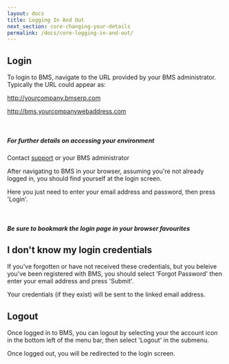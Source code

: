 ```yaml
---
layout: docs
title: Logging In And Out
next_section: core-changing-your-details
permalink: /docs/core-logging-in-and-out/
---
```


## Login

To login to BMS, navigate to the URL provided by your BMS administrator. Typically the URL could appear as:

http://yourcompany.bmserp.com

http://bms.yourcompanywebaddress.com

<div class="note info">
  <span class="icon-quote-left icon-large">&nbsp;</span>
  <h5>For further details on accessing your environment</h5>
  <p>Contact <a id="Intercom" class="noRedirect" href="mailto:c772676240e0bea1fa03f8bbf21edc26778efc65@incoming.intercom.io">support</a> or your BMS administrator</p>
</div>

After navigating to BMS in your browser, assuming you're not already logged in, you should find yourself at the login screen.

Here you just need to enter your email address and password, then press 'Login'.

<div class="note">
  <span class="icon-star icon-large">&nbsp;</span>
  <h5>Be sure to bookmark the login page in your browser favourites</h5>
</div>


## I don't know my login credentials

If you've forgotten or have not received these credentials, but you beleive you've been registered with BMS, you should select 'Forgot Password' then enter your email address and press 'Submit'.

Your credentials (if they exist) will be sent to the linked email address.

## Logout

Once logged in to BMS, you can logout by selecting your the account icon in the bottom left of the menu bar, then select 'Logout' in the submenu.

Once logged out, you will be redirected to the login screen.